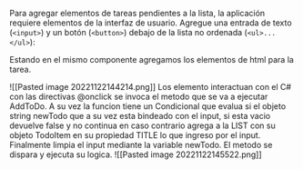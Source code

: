 Para agregar elementos de tareas pendientes a la lista, la aplicación requiere elementos de la interfaz de usuario. Agregue una entrada de texto (`<input>`) y un botón (`<button>`) debajo de la lista no ordenada (`<ul>...</ul>`):

Estando en el mismo componente agregamos los elementos de html para la tarea.


![[Pasted image 20221122144214.png]]
 Los elemento interactuan con el C# con las directivas @onclick se invoca el metodo que se va a ejecutar AddToDo. 
A su vez la funcion tiene un Condicional que evalua si el objeto string newTodo que a su vez esta bindeado con el input, si esta vacio devuelve false y no continua en caso contrario agrega a la LIST con su objeto TodoItem en su propiedad TITLE lo que ingreso por el input. Finalmente limpia el input mediante la variable newTodo.
 El metodo se dispara y ejecuta su logica.
 ![[Pasted image 20221122145522.png]]
 